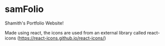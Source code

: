 # samFolio
Shamith's Portfolio Website!

Made using react, the icons are used from an external library called react-icons (https://react-icons.github.io/react-icons/)
